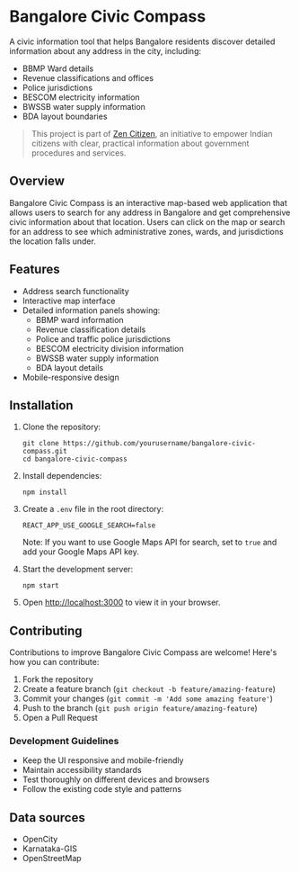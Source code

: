 # Bangalore Civic Compass

A civic information tool that helps Bangalore residents discover detailed information about any address in the city, including:

- BBMP Ward details
- Revenue classifications and offices
- Police jurisdictions
- BESCOM electricity information
- BWSSB water supply information
- BDA layout boundaries

> This project is part of [Zen Citizen](https://zencitizen.in), an initiative to empower Indian citizens with clear, practical information about government procedures and services.

## Overview

Bangalore Civic Compass is an interactive map-based web application that allows users to search for any address in Bangalore and get comprehensive civic information about that location. Users can click on the map or search for an address to see which administrative zones, wards, and jurisdictions the location falls under.

## Features

- Address search functionality
- Interactive map interface
- Detailed information panels showing:
  - BBMP ward information
  - Revenue classification details
  - Police and traffic police jurisdictions
  - BESCOM electricity division information
  - BWSSB water supply information
  - BDA layout details
- Mobile-responsive design

## Installation

1. Clone the repository:
   ```
   git clone https://github.com/yourusername/bangalore-civic-compass.git
   cd bangalore-civic-compass
   ```

2. Install dependencies:
   ```
   npm install
   ```

3. Create a `.env` file in the root directory:
   ```
   REACT_APP_USE_GOOGLE_SEARCH=false
   ```
   Note: If you want to use Google Maps API for search, set to `true` and add your Google Maps API key.

4. Start the development server:
   ```
   npm start
   ```

5. Open [http://localhost:3000](http://localhost:3000) to view it in your browser.

## Contributing

Contributions to improve Bangalore Civic Compass are welcome! Here's how you can contribute:

1. Fork the repository
2. Create a feature branch (`git checkout -b feature/amazing-feature`)
3. Commit your changes (`git commit -m 'Add some amazing feature'`)
4. Push to the branch (`git push origin feature/amazing-feature`)
5. Open a Pull Request

### Development Guidelines

- Keep the UI responsive and mobile-friendly
- Maintain accessibility standards
- Test thoroughly on different devices and browsers
- Follow the existing code style and patterns

## Data sources 

- OpenCity
- Karnataka-GIS
- OpenStreetMap

